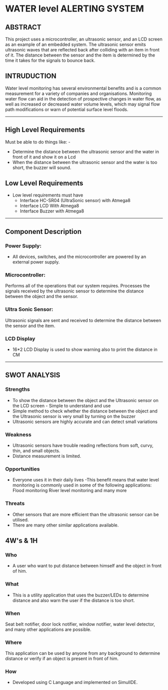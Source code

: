 # WATER level ALERTING SYSTEM

 ## ABSTRACT 
 This project uses a microcontroller, an ultrasonic sensor, and an LCD screen as an example of an embedded system. The ultrasonic sensor emits ultrasonic waves that are reflected back after colliding with an item in front of it. The distance between the sensor and the item is determined by the time it takes for the signals to bounce back.

## INTRUDUCTION
Water level monitoring has several environmental benefits and is a common measurement for a variety of companies and organisations. Monitoring water flow can aid in the detection of prospective changes in water flow, as well as increased or decreased water volume levels, which may signal flow path modifications or warn of potential surface level floods.

-------------------------------------

## High Level Requirements
Must be able to do things like: - 
-  Determine the distance between the ultrasonic sensor and the water in front of it and show it on a Lcd
-  When the distance between the ultrasonic sensor and the water is too short, the buzzer will sound.

## Low Level Requirements
* Low level requirements must have
    -  Interface HC-SR04 (UltraSonic sensor) with Atmega8
    -  Interface LCD With Atmega8
    -  Interface Buzzer with Atmega8
 
 ------------------------------------

 ## Component Description

 ### Power Supply:
- All devices, switches, and the microcontroller are powered by an external power supply.

### Microcontroller:
Performs all of the operations that our system requires. Processes the signals received by the ultrasonic sensor to determine the distance between the object and the sensor.

### Ultra Sonic Sensor:
Ultrasonic signals are sent and received to determine the distance between the sensor and the item.

### LCD Display
- 16*2 LCD Display is used to show warning also to print the distance in CM


--------------------------------------

## SWOT ANALYSIS

### Strengths
- To show the distance between the object and the Ultrasonic sensor on the LCD screen - Simple to understand and use
- Simple method to check whether the distance between the object and the Ultrasonic sensor is very small by turning on the buzzer 
- Ultrasonic sensors are highly accurate and can detect small variations

 ### Weakness 
 - Ultrasonic sensors have trouble reading reflections from soft, curvy, thin, and small objects. 
 - Distance measurement is limited.

 ### Opportunities
 - Everyone uses it in their daily lives 
 -This benefit means that water level monitoring is commonly used in some of the following applications:
Flood monitoring
River level monitoring and many more

### Threats
- Other sensors that are more efficient than the ultrasonic sensor can be utilised. 
- There are many other similar applications available.

## 4W's & 1H
### Who
- A user who want to put distance between himself and the object in front of him.

### What
- This is a utility application that uses the buzzer/LEDs to determine distance and also warn the user if the distance is too short.

### When 
Seat belt notifier, door lock notifier, window notifier, water level detector, and many other applications are possible.

### Where
This application can be used by anyone from any background to determine distance or verify if an object is present in front of him.

### How
- Developed using C Language and implemented on SimulIDE.













